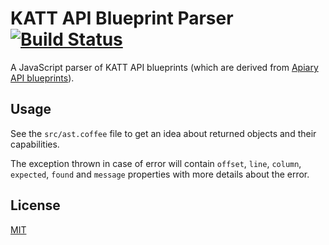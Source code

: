 # KATT API Blueprint Parser [![Build Status][2]][1]

A JavaScript parser of KATT API blueprints (which are derived from [Apiary API
blueprints](http://apiary.io/blueprint)).

## Usage

See the `src/ast.coffee` file to get an idea about returned objects and their
capabilities.

The exception thrown in case of error will contain `offset`, `line`, `column`,
`expected`, `found` and `message` properties with more details about the error.

## License

[MIT](LICENSE)


  [1]: https://travis-ci.org/isakb/blueprint-parser
  [2]: https://travis-ci.org/isakb/blueprint-parser.png
